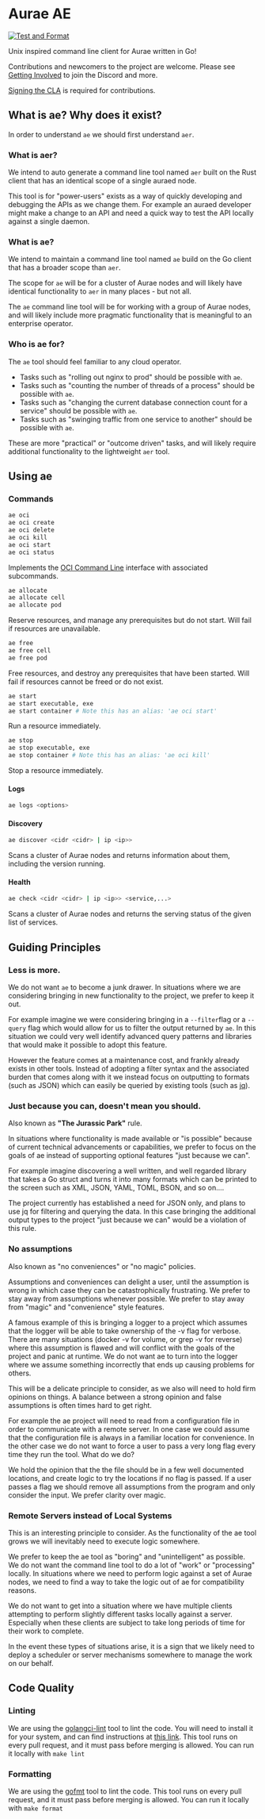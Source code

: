 # Aurae AE

[![Test and Format](https://github.com/aurae-runtime/ae/actions/workflows/001-go-ubuntu-latest-make-test-format-lint.yaml/badge.svg?branch=main)](https://github.com/aurae-runtime/ae/actions/workflows/001-go-ubuntu-latest-make-test-format-lint.yaml)

Unix inspired command line client for Aurae written in Go!

Contributions and newcomers to the project are welcome. Please see [Getting Involved](https://github.com/aurae-runtime/community#getting-involved) to join the Discord and more.

[Signing the CLA](https://cla.aurae.io/) is required for contributions.

## What is ae? Why does it exist?

In order to understand `ae` we should first understand `aer`.

### What is aer?
We intend to auto generate a command line tool named `aer` built on the Rust client that has an identical scope of a single auraed node.

This tool is for "power-users" exists as a way of quickly developing and debugging the APIs as we change them. For example an auraed developer might make a change to an API and need a quick way to test the API locally against a single daemon.

### What is ae?

We intend to maintain a command line tool named `ae` build on the Go client that has a broader scope than `aer`.

The scope for `ae` will be for a cluster of Aurae nodes and will likely have identical functionality to `aer` in many places - but not all.

The `ae` command line tool will be for working with a group of Aurae nodes, and will likely include more pragmatic functionality that is meaningful to an enterprise operator.

### Who is ae for?

The `ae` tool should feel familiar to any cloud operator.

-   Tasks such as "rolling out nginx to prod" should be possible with `ae`.
-   Tasks such as "counting the number of threads of a process" should be possible with `ae`.
-   Tasks such as "changing the current database connection count for a service" should be possible with `ae`.
-   Tasks such as "swinging traffic from one service to another" should be possible with `ae`.

These are more "practical" or "outcome driven" tasks, and will likely require additional functionality to the lightweight `aer` tool.

## Using ae
### Commands

```bash
ae oci
ae oci create
ae oci delete
ae oci kill
ae oci start
ae oci status
```

Implements the [OCI Command Line](https://github.com/opencontainers/runtime-tools/blob/master/docs/command-line-interface.md) interface with associated subcommands.

```bash
ae allocate
ae allocate cell
ae allocate pod
```

Reserve resources, and manage any prerequisites but do not start. Will fail if resources are unavailable.

```bash
ae free
ae free cell
ae free pod
```

Free resources, and destroy any prerequisites that have been started. Will fail if resources cannot be freed or do not exist.

```bash
ae start
ae start executable, exe
ae start container # Note this has an alias: 'ae oci start'
```

Run a resource immediately.

```bash
ae stop
ae stop executable, exe
ae stop container # Note this has an alias: 'ae oci kill'
```

Stop a resource immediately.

#### Logs

```bash
ae logs <options>
```

#### Discovery

```bash
ae discover <cidr <cidr> | ip <ip>>
```

Scans a cluster of Aurae nodes and returns information about them, including the version running.

#### Health

```bash
ae check <cidr <cidr> | ip <ip>> <service,...>
```

Scans a cluster of Aurae nodes and returns the serving status of the given list of services.


## Guiding Principles

### Less is more.

We do not want `ae` to become a junk drawer. In situations where we are considering bringing in new functionality to the project, we prefer to keep it out.

For example imagine we were considering bringing in a `--filter`flag or a `--query` flag which would allow for us to filter the output returned by `ae`. In this situation we could very well identify advanced query patterns and libraries that would make it possible to adopt this feature.

However the feature comes at a maintenance cost, and frankly already exists in other tools. Instead of adopting a filter syntax and the associated burden that comes along with it we instead focus on outputting to formats (such as JSON) which can easily be queried by existing tools (such as [jq](https://stedolan.github.io/jq/)).

### Just because you can, doesn't mean you should.

Also known as **"The Jurassic Park"** rule.

In situations where functionality is made available or "is possible" because of current technical advancements or capabilities, we prefer to focus on the goals of ae instead of supporting optional features "just because we can".

For example imagine discovering a well written, and well regarded library that takes a Go struct and turns it into many formats which can be printed to the screen such as XML, JSON, YAML, TOML, BSON, and so on....

The project currently has established a need for JSON only, and plans to use jq for filtering and querying the data. In this case bringing the additional output types to the project "just because we can" would be a violation of this rule.

### No assumptions

Also known as "no conveniences" or "no magic" policies.

Assumptions and conveniences can delight a user, until the assumption is wrong in which case they can be catastrophically frustrating. We prefer to stay away from assumptions whenever possible. We prefer to stay away from "magic" and "convenience" style features.

A famous example of this is bringing a logger to a project which assumes that the logger will be able to take ownership of the -v flag for verbose. There are many situations (docker -v for volume, or grep -v for reverse) where this assumption is flawed and will conflict with the goals of the project and panic at runtime. We do not want ae to turn into the logger where we assume something incorrectly that ends up causing problems for others.

This will be a delicate principle to consider, as we also will need to hold firm opinions on things. A balance between a strong opinion and false assumptions is often times hard to get right.

For example the ae project will need to read from a configuration file in order to communicate with a remote server. In one case we could assume that the configuration file is always in a familiar location for convenience. In the other case we do not want to force a user to pass a very long flag every time they run the tool. What do we do?

We hold the opinion that the the file should be in a few well documented locations, and create logic to try the locations if no flag is passed. If a user passes a flag we should remove all assumptions from the program and only consider the input. We prefer clarity over magic.

### Remote Servers instead of Local Systems

This is an interesting principle to consider. As the functionality of the ae tool grows we will inevitably need to execute logic somewhere.

We prefer to keep the ae tool as "boring" and "unintelligent" as possible. We do not want the command line tool to do a lot of "work" or "processing" locally. In situations where we need to perform logic against a set of Aurae nodes, we need to find a way to take the logic out of ae for compatibility reasons.

We do not want to get into a situation where we have multiple clients attempting to perform slightly different tasks locally against a server. Especially when these clients are subject to take long periods of time for their work to complete.

In the event these types of situations arise, it is a sign that we likely need to deploy a scheduler or server mechanisms somewhere to manage the work on our behalf.



## Code Quality

### Linting

We are using the [golangci-lint](https://golangci-lint.run/) tool to lint the code. You will need to install it for your system, and can find instructions at [this link](https://golangci-lint.run/usage/install/). This tool runs on every pull request, and it must pass before merging is allowed. You can run it locally with `make lint`

### Formatting

We are using the [gofmt](https://pkg.go.dev/cmd/gofmt) tool to lint the code. This tool runs on every pull request, and it must pass before merging is allowed. You can run it locally with `make format`
